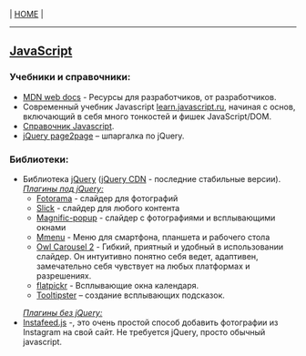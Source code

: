 <p>
  <span>| <a href="https://github.com/vik-vavilikhin/vik-vavilikhin.github.io">HOME</a> |</span>
</p>
<hr>

<h2><a href="https://ru.wikipedia.org/wiki/JavaScript">JavaScript</a></h2> 
<h3>Учебники и справочники:</h3>
<ul>
  <li><a href="https://developer.mozilla.org/ru/">MDN web docs</a> - Ресурсы для разработчиков, от разработчиков.</li>
  <li>Современный учебник Javascript <a href="https://learn.javascript.ru/js">learn.javascript.ru</a>, начиная с основ, включающий в себя много тонкостей и фишек JavaScript/DOM.</li>
  <li><a href="http://javascript.ru/manual">Справочник Javascript</a>.</li>
  <li><a href="http://jquery.page2page.ru/index.php5/%D0%97%D0%B0%D0%B3%D0%BB%D0%B0%D0%B2%D0%BD%D0%B0%D1%8F_%D1%81%D1%82%D1%80%D0%B0%D0%BD%D0%B8%D1%86%D0%B0">jQuery page2page</a> – шпаргалка по jQuery.</li>
</ul>

<h3>Библиотеки:</h3>
<ul>
  <li>Библиотека <a href="http://jquery.com/">jQuery</a> (<a href="http://code.jquery.com/">jQuery CDN</a> - последние стабильные версии).<br>
    <i><u>Плагины под jQuery:</u></i>
    <ul>
      <li><a href="http://fotorama.io/">Fotorama</a> - слайдер для фотографий</li>
      <li><a href="http://kenwheeler.github.io/slick/">Slick</a> - слайдер для любого контента</li>
      <li><a href="http://dimsemenov.com/plugins/magnific-popup/">Magnific-popup</a> - слайдер с фотографиями и всплывающими окнами</li>
      <li><a href="https://mmenujs.com/">Mmenu</a> - Меню для смартфона, планшета и рабочего стола</li>
      <li><a href="https://owlcarousel2.github.io/OwlCarousel2/">Owl Carousel 2</a> - Гибкий, приятный и удобный в использовании слайдер. Он интуитивно понятно себя ведет, адаптивен, замечательно себя чувствует на любых платформах и разрешениях.</li>
      <li><a href="https://flatpickr.js.org/examples/">​​flatpickr</a> - Всплывающие окна календаря.</li>
      <li><a href="http://iamceege.github.io/tooltipster/">Tooltipster</a> – создание всплывающих подсказок.</li>
    </ul>
  </li>
</ul>
<ul>
  <i><u>Плагины без jQuery:</u></i>
  <li><a href="http://instafeedjs.com/">Instafeed.js</a> -, это очень простой способ добавить фотографии из Instagram на свой сайт. Не требуется jQuery, просто обычный javascript.</li>
</ul>
    